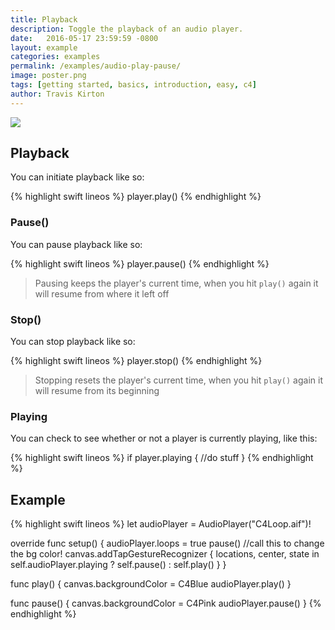 ```yaml
---
title: Playback
description: Toggle the playback of an audio player.
date:   2016-05-17 23:59:59 -0800
layout: example
categories: examples
permalink: /examples/audio-play-pause/
image: poster.png
tags: [getting started, basics, introduction, easy, c4]
author: Travis Kirton
---
```

![](play-pause.png)

## Playback
You can initiate playback like so:

{% highlight swift lineos %}
player.play()
{% endhighlight %}

### Pause()
You can pause playback like so:

{% highlight swift lineos %}
player.pause()
{% endhighlight %}

> Pausing keeps the player's current time, when you hit `play()` again it will resume from where it left off

### Stop()
You can stop playback like so:

{% highlight swift lineos %}
player.stop()
{% endhighlight %}

> Stopping resets the player's current time, when you hit `play()` again it will resume from its beginning

### Playing
You can check to see whether or not a player is currently playing, like this:

{% highlight swift lineos %}
if player.playing {
    //do stuff
}
{% endhighlight %}

## Example
{% highlight swift lineos %}
let audioPlayer = AudioPlayer("C4Loop.aif")!

override func setup() {
    audioPlayer.loops = true
    pause() //call this to change the bg color!
    canvas.addTapGestureRecognizer { locations, center, state in
        self.audioPlayer.playing ? self.pause() : self.play()
    }
}

func play() {
    canvas.backgroundColor = C4Blue
    audioPlayer.play()
}

func pause() {
    canvas.backgroundColor = C4Pink
    audioPlayer.pause()
}
{% endhighlight %}

